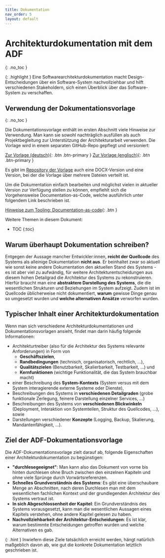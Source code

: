 ```yaml
---
title: Dokumentation
nav_order: 5
layout: default
---
```


<!-- markdownlint-disable-next-line blanks-around-headings -->
# Architekturdokumentation mit dem ADF
{: .no_toc }

{: .highlight }
Eine Softwarearchitekturdokumentation macht Design-Entscheidungen über ein Software-System nachvollziehbar und hilft verschiedenen Stakeholdern, sich einen Überblick über das Software-System zu verschaffen.

<!-- markdownlint-disable-next-line blanks-around-headings -->
## Verwendung der Dokumentationsvorlage
{: .no_toc }

Die Dokumentationsvorlage enthält im ersten Abschnitt viele Hinweise zur Verwendung. Man kann sie sowohl nachträglich ausfüllen als auch Projektbegleitung zur Unterstützung der Architekturarbeit verwenden. Die Vorlage wird in einem separaten GitHub-Repo gepflegt und versioniert:

[Zur Vorlage (deutsch)](https://github.com/architecture-decomposition-framework/adf-documentation-template/blob/main/template/architecture-documentation-de.md){: .btn .btn-primary }
[Zur Vorlage (englisch)](https://github.com/architecture-decomposition-framework/adf-documentation-template/blob/main/template/architecture-documentation-en.md){: .btn .btn-primary }

Es gibt im [Repository der Vorlage](https://github.com/architecture-decomposition-framework/adf-documentation-template) auch eine DOCX-Version und eine Version, bei der die Vorlage über mehrere Dateien verteilt ist.

Um die Dokumentation einfach bearbeiten und möglichst vielen in aktueller Version zur Verfügung stellen zu können, empfiehlt sich die Vorgehensweise Documentation-as-Code, welche ausführlich unter folgendem Link beschrieben ist.

[Hinweise zum Tooling: Documentation-as-code](doc-as-code/){: .btn }

Weitere Themen in diesem Dokument:

- TOC
{:toc}

## Warum überhaupt Dokumentation schreiben?

Entgegen der Aussage mancher Entwickler:innen, **reicht der Quellcode** des Systems als alleinige Dokumentation **nicht aus**. Er beinhaltet zwar so aktuell wie sonst keine andere Dokumentation den aktuellen Stand des Systems - es ist aber viel zu aufwändig, für weitere Architekturentscheidungen aus diesem hohen Detailgrad die Architektur des Systems zu rekonstruieren. Hierfür braucht man eine **abstraktere Darstellung des Systems**, die die wesentlichen Strukturen und Beziehungen im System aufzeigt. Zudem ist im Quellcode üblicherweise nicht dokumentiert, **warum** gewisse Dinge genau so umgesetzt wurden und **welche alternativen Ansätze** verworfen wurden.

## Typischer Inhalt einer Architekturdokumentation

Wenn man sich verschiedene Architekturdokumentationen und Dokumentationsvorlagen ansieht, findet man darin häufig folgende Informationen:

- Architekturtreiber (also für die Architektur des Systems relevante Anforderungen) in Form von
  - **Geschäftszielen**,
  - **Randbedingungen** (technisch, organisatorisch, rechtlich, ...),
  - **Qualitätszielen** (Benutzbarkeit, Skalierbarkeit, Testbarkeit, ...) und
  - **Kernfunktionen** (wichtige Funktionalität, die das System brauchbar macht)
- einer Beschreibung des **System-Kontexts** (System versus mit dem System interagierende externe Systeme oder Dienste),
- Beschreibungen des Systems in **verschiedenen Detailgraden** (grobe funktionale Zerlegung, feinere Darstellung einzelner Services, ...)
- Beschreibungen des Systems von **verschiedenen Blickwinkeln** (Deployment, Interaktion von Systemteilen, Struktur des Quellcodes, ...), sowie
- Darstellungen verschiedener **Konzepte** (Logging, Backup, Skalierung, Mandantenfähigkeit, ...).

## Ziel der ADF-Dokumentationsvorlage

Die ADF-Dokumentationsvorlage zielt darauf ab, folgende Eigenschaften einer Architekturdokumentation zu begünstigen:

- **"durchlesegeeignet"**: Man kann also das Dokument von vorne bis hinten durchlesen ohne Bruch zwischen den einzelnen Kapiteln und ohne viele Sprünge durch Vorwärtsreferenzen.
- **Schnelles Grundverständnis des Systems**: Es gibt eine überschaubare Menge an Abschnitten, nach deren Durchlesen man mit dem wesentlichen fachlichen Kontext und der grundlegenden Architektur des Systems vertraut ist.
- **In sich Abgeschlossenheit der Kapitel**: Ein Grundverständnis des Systems vorausgesetzt, kann man die wesentlichen Aussagen eines Kapitels verstehen, ohne andere Kapitel gelesen zu haben.
- **Nachvollziehbarkeit der Architektur-Entscheidungen**: Es ist klar, warum bestimmte Entscheidungen getroffen wurden und welche Alternativen es gab.

{: .hint }
Inwiefern diese Ziele tatsächlich erreicht werden, hängt natürlich maßgeblich davon ab, wie gut die konkrete Dokumentation letztlich geschrieben ist.
